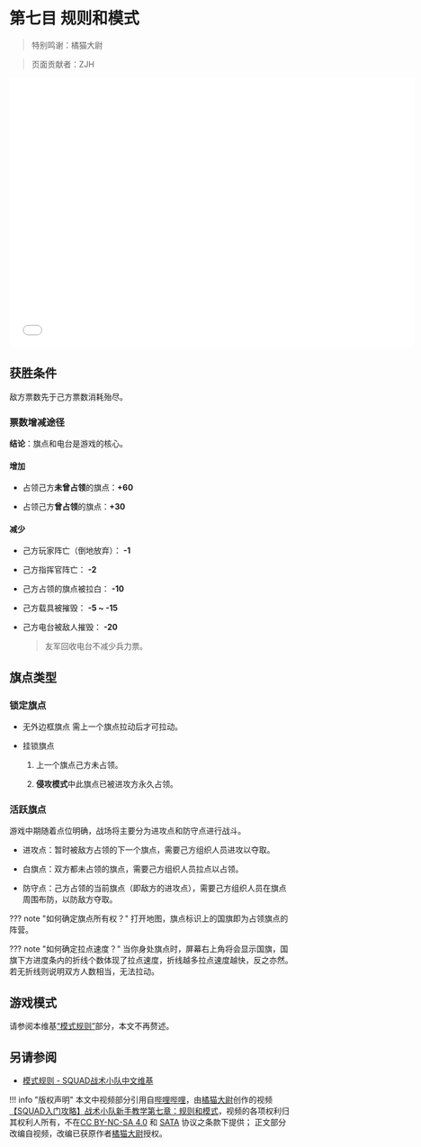 # 第七目 规则和模式

> 特别鸣谢：橘猫大尉

> 页面贡献者：ZJH

<iframe src="//player.bilibili.com/player.html?aid=603309415&bvid=BV1cB4y1J7Hm&cid=842025362&page=1" height="480" width="720" scrolling="no" border="0" frameborder="no" framespacing="0" allowfullscreen="true"> </iframe>

## 获胜条件

敌方票数先于己方票数消耗殆尽。

### 票数增减途径

**结论**：旗点和电台是游戏的核心。

#### 增加

- 占领己方**未曾占领**的旗点：**+60**

- 占领己方**曾占领**的旗点：**+30**

#### 减少

- 己方玩家阵亡（倒地放弃）： **-1**

- 己方指挥官阵亡： **-2**

- 己方占领的旗点被拉白： **-10**

- 己方载具被摧毁： **-5 ~ -15**

- 己方电台被敌人摧毁： **-20**
    
    > 友军回收电台不减少兵力票。

## 旗点类型

### 锁定旗点

- 无外边框旗点
    需上一个旗点拉动后才可拉动。

- 挂锁旗点
    1. 上一个旗点己方未占领。
    
    2. **侵攻模式**中此旗点已被进攻方永久占领。

### 活跃旗点

游戏中期随着点位明确，战场将主要分为进攻点和防守点进行战斗。

- 进攻点：暂时被敌方占领的下一个旗点，需要己方组织人员进攻以夺取。

- 白旗点：双方都未占领的旗点，需要己方组织人员拉点以占领。

- 防守点：己方占领的当前旗点（即敌方的进攻点），需要己方组织人员在旗点周围布防，以防敌方夺取。

??? note "如何确定旗点所有权？"
    打开地图，旗点标识上的国旗即为占领旗点的阵营。

??? note "如何确定拉点速度？"
    当你身处旗点时，屏幕右上角将会显示国旗，国旗下方进度条内的折线个数体现了拉点速度，折线越多拉点速度越快，反之亦然。若无折线则说明双方人数相当，无法拉动。

## 游戏模式

请参阅本维基[“模式规则”](/course/beginner/gamemode)部分，本文不再赘述。

## 另请参阅

- [模式规则 - SQUAD战术小队中文维基](/gamemode)

!!! info "版权声明"
    本文中视频部分引用自[哔哩哔哩](https://www.bilibili.com)，由[橘猫大尉](https://space.bilibili.com/162372711)创作的视频[【SQUAD入门攻略】战术小队新手教学第七章：规则和模式](https://www.bilibili.com/video/bv1cb4y1j7hm)，视频的各项权利归其权利人所有，不在[CC BY-NC-SA 4.0](https://creativecommons.org/licenses/by-nc-sa/4.0/deed.zh) 和 [SATA](https://github.com/ztrix/sata-license) 协议之条款下提供；
    正文部分改编自视频，改编已获原作者[橘猫大尉](https://space.bilibili.com/162372711)授权。